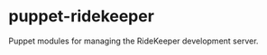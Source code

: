 puppet-ridekeeper
=================

Puppet modules for managing the RideKeeper development server.
